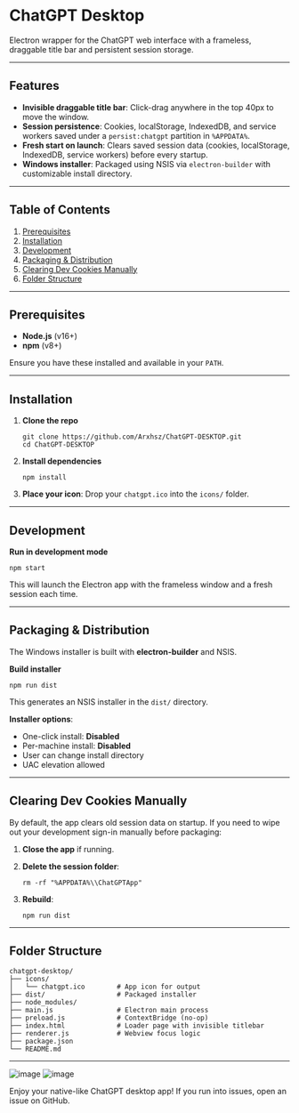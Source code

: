 

# ChatGPT Desktop

Electron wrapper for the ChatGPT web interface with a frameless, draggable title bar and persistent session storage.

----------

## Features

-   **Invisible draggable title bar**: Click-drag anywhere in the top 40px to move the window.
-   **Session persistence**: Cookies, localStorage, IndexedDB, and service workers saved under a `persist:chatgpt` partition in `%APPDATA%`.
-   **Fresh start on launch**: Clears saved session data (cookies, localStorage, IndexedDB, service workers) before every startup.
-   **Windows installer**: Packaged using NSIS via `electron-builder` with customizable install directory.

----------

## Table of Contents

1.  [Prerequisites](#prerequisites)
2.  [Installation](#installation)
3.  [Development](#development)
4.  [Packaging & Distribution](#packaging--distribution)
5.  [Clearing Dev Cookies Manually](#clearing-dev-cookies-manually)
6.  [Folder Structure](#folder-structure)

----------

## Prerequisites

-   **Node.js** (v16+)
-   **npm** (v8+)

Ensure you have these installed and available in your `PATH`.

----------

## Installation

1.  **Clone the repo**
    
    ```
    git clone https://github.com/Arxhsz/ChatGPT-DESKTOP.git
    cd ChatGPT-DESKTOP
    ```
    
2.  **Install dependencies**
    
    ```
    npm install
    ```
    
3.  **Place your icon**: Drop your `chatgpt.ico` into the `icons/` folder.

----------

## Development

**Run in development mode**

```
npm start
```

This will launch the Electron app with the frameless window and a fresh session each time.

----------

## Packaging & Distribution

The Windows installer is built with **electron-builder** and NSIS.

**Build installer**

```
npm run dist
```

This generates an NSIS installer in the `dist/` directory.

**Installer options**:

-   One-click install: **Disabled**
-   Per-machine install: **Disabled**
-   User can change install directory
-   UAC elevation allowed

----------

## Clearing Dev Cookies Manually

By default, the app clears old session data on startup. If you need to wipe out your development sign-in manually before packaging:

1.  **Close the app** if running.
2.  **Delete the session folder**:
    
    ```
    rm -rf "%APPDATA%\\ChatGPTApp"
    ```
    
3.  **Rebuild**:
    
    ```
    npm run dist
    ```
    

----------

## Folder Structure

```
chatgpt-desktop/
├── icons/
│   └── chatgpt.ico        # App icon for output
├── dist/                  # Packaged installer
├── node_modules/
├── main.js                # Electron main process
├── preload.js             # ContextBridge (no-op)
├── index.html             # Loader page with invisible titlebar
├── renderer.js            # Webview focus logic
├── package.json
└── README.md
```

----------

![image](https://github.com/user-attachments/assets/23a5cad8-cd86-4e9d-8f2c-620b9b51ea34)
![image](https://github.com/user-attachments/assets/1e6b9669-0bac-47bf-8e72-2d15db581c3d)



Enjoy your native-like ChatGPT desktop app! If you run into issues, open an issue on GitHub.
